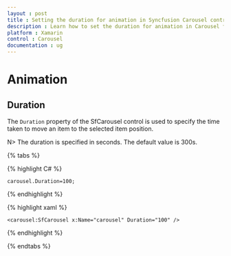 ```yaml
---
layout : post
title : Setting the duration for animation in Syncfusion Carousel control in Xamarin.Forms
description : Learn how to set the duration for animation in Carousel for Xamarin.Forms
platform : Xamarin
control : Carousel
documentation : ug
---
```


# Animation

## Duration

The `Duration` property of the SfCarousel control is used to specify the time taken to move an item to the selected item position. 

N> The duration is specified in seconds.  The default value is 300s.

{% tabs %}

{% highlight C# %}

	carousel.Duration=100;

{% endhighlight %}

{% highlight xaml %}

	<carousel:SfCarousel x:Name="carousel" Duration="100" />
	
{% endhighlight %}

{% endtabs %}
